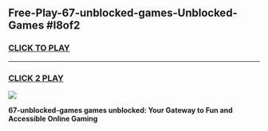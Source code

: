 
## Free-Play-67-unblocked-games-Unblocked-Games #l8of2
<h3>
<a href="https://news.freeplayer.one?title=67-unblocked-games&ref=8M">CLICK TO PLAY</a></h3>
<hr>

<h3>
<a href="https://news.freeplayer.one?title=67-unblocked-games&ref=8M">CLICK 2 PLAY</a>
  
</h3>

<a href="https://news.freeplayer.one?title=67-unblocked-games&ref=8M"><img src="https://clearcache.store/games.png"></a>


**67-unblocked-games games unblocked: Your Gateway to Fun and Accessible Online Gaming**
